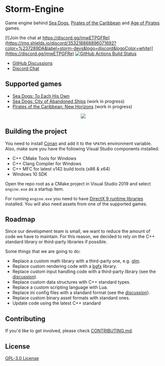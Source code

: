 # Storm-Engine
Game engine behind [Sea Dogs](https://en.wikipedia.org/wiki/Sea_Dogs_(video_game)), [Pirates of the Caribbean](https://en.wikipedia.org/wiki/Pirates_of_the_Caribbean_(video_game)) and [Age of Pirates](https://en.wikipedia.org/wiki/Age_of_Pirates_2:_City_of_Abandoned_Ships) games.

[![Join the chat at https://discord.gg/jmwETPGFRe](https://img.shields.io/discord/353218868896071692?color=%237289DA&label=storm-devs&logo=discord&logoColor=white)](https://discord.gg/jmwETPGFRe) 
[![GitHub Actions Build Status](https://github.com/storm-devs/storm-engine/actions/workflows/cibuild.yml/badge.svg)](https://github.com/storm-devs/storm-engine/actions/workflows/cibuild.yml)

 * [GitHub Discussions](https://github.com/storm-devs/storm-engine/discussions)
 * [Discord Chat](https://discord.gg/jmwETPGFRe)

## Supported games
- [Sea Dogs: To Each His Own](https://github.com/storm-devs/sd-teho-public)
- [Sea Dogs: City of Abandoned Ships](https://store.steampowered.com/app/937940/Sea_Dogs_City_of_Abandoned_Ships/) (work in progress)
- [Pirates of the Caribbean: New Horizons](https://www.piratesahoy.net/wiki/new-horizons/) (work in progress)

<p align="center">
<img src="https://steamuserimages-a.akamaihd.net/ugc/879748394074455443/FD04CEA2434D8DACAD4886AF6A5ADAA54CDE42AA/">
</p>

## Building the project
You need to install [Conan](https://conan.io/downloads.html) and add it to the `%PATH%` environment variable. Also, make sure you have the following Visual Studio components installed:
- C++ CMake Tools for Windows
- C++ Clang Compiler for Windows
- C++ MFC for latest v142 build tools (x86 & x64)
- Windows 10 SDK

Open the repo root as a CMake project in Visual Studio 2019 and select `engine.exe` as a startup item.

For running `engine.exe` you need to have [DirectX 9 runtime libraries](https://www.microsoft.com/en-us/download/details.aspx?id=8109) installed.
You will also need assets from one of the supported games. 

## Roadmap
Since our development team is small, we want to reduce the amount of code we have to maintain.
For this reason, we decided to rely on the C++ standard library or third-party libraries if possible.

Some things that we are going to do:
- Replace a custom math library with a third-party one, e.g. [glm](https://github.com/g-truc/glm).
- Replace custom rendering code with a [bgfx](https://github.com/bkaradzic/bgfx) library.
- Replace custom input handling code with a third-party library (see the [discussion](https://github.com/storm-devs/storm-engine/discussions/19)).
- Replace custom data structures with C++ standard types.
- Replace a custom scripting language with Lua.
- Replace ini config files with a standard format (see the [discussion](https://github.com/storm-devs/storm-engine/discussions/26)).
- Replace custom binary asset formats with standard ones.
- Update code using the latest C++ standard

## Contributing
If you'd like to get involved, please check [CONTRIBUTING.md](https://github.com/storm-devs/storm-engine/blob/develop/CONTRIBUTING.md).

## License
[GPL-3.0 License](https://choosealicense.com/licenses/gpl-3.0/)
